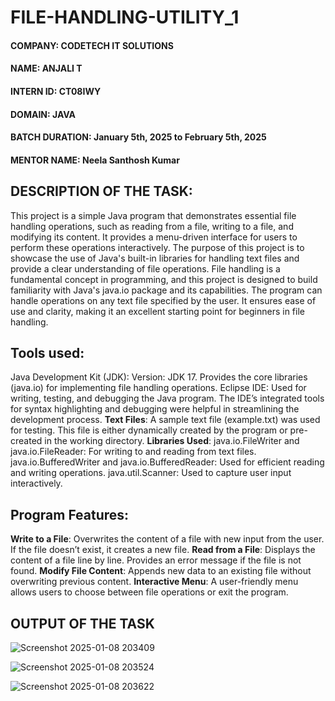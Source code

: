 # FILE-HANDLING-UTILITY_1

#### **COMPANY**: CODETECH IT SOLUTIONS
#### **NAME**: ANJALI T
#### **INTERN ID**: CT08IWY       
#### **DOMAIN**: JAVA
#### **BATCH DURATION**: January 5th, 2025 to February 5th, 2025
#### **MENTOR NAME**: Neela Santhosh Kumar

## **DESCRIPTION OF THE TASK**: 
This project is a simple Java program that demonstrates essential file handling operations, such as reading from a file, writing to a file, and modifying its content. It provides a menu-driven interface for users to perform these operations interactively. The purpose of this project is to showcase the use of Java's built-in libraries for handling text files and provide a clear understanding of file operations.
File handling is a fundamental concept in programming, and this project is designed to build familiarity with Java's java.io package and its capabilities. The program can handle operations on any text file specified by the user. It ensures ease of use and clarity, making it an excellent starting point for beginners in file handling.

## **Tools used**:
Java Development Kit (JDK):
Version: JDK 17.
Provides the core libraries (java.io) for implementing file handling operations.
Eclipse IDE:
Used for writing, testing, and debugging the Java program.
The IDE’s integrated tools for syntax highlighting and debugging were helpful in streamlining the development process.
**Text Files**:
A sample text file (example.txt) was used for testing.
This file is either dynamically created by the program or pre-created in the working directory.
**Libraries Used**:
java.io.FileWriter and java.io.FileReader: For writing to and reading from text files.
java.io.BufferedWriter and java.io.BufferedReader: Used for efficient reading and writing operations.
java.util.Scanner: Used to capture user input interactively.
## **Program Features**:
**Write to a File**:
Overwrites the content of a file with new input from the user.
If the file doesn’t exist, it creates a new file.
**Read from a File**:
Displays the content of a file line by line.
Provides an error message if the file is not found.
**Modify File Content**:
Appends new data to an existing file without overwriting previous content.
**Interactive Menu**:
A user-friendly menu allows users to choose between file operations or exit the program.

## OUTPUT OF THE TASK 
![Screenshot 2025-01-08 203409](https://github.com/user-attachments/assets/5a9ca404-4e90-4735-a8a0-dbdbb66f2cf4)

![Screenshot 2025-01-08 203524](https://github.com/user-attachments/assets/dd43d642-bcc8-424d-b48a-7635a916db68)

![Screenshot 2025-01-08 203622](https://github.com/user-attachments/assets/8776232e-e40a-47cf-8f8c-460e334f3e21)

